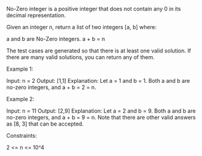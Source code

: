 No-Zero integer is a positive integer that does not contain any 0 in its
decimal representation.

Given an integer n, return a list of two integers [a, b] where:


a and b are No-Zero integers.
a + b = n


The test cases are generated so that there is at least one valid solution. If
there are many valid solutions, you can return any of them.


Example 1:


Input: n = 2
Output: [1,1]
Explanation: Let a = 1 and b = 1.
Both a and b are no-zero integers, and a + b = 2 = n.


Example 2:


Input: n = 11
Output: [2,9]
Explanation: Let a = 2 and b = 9.
Both a and b are no-zero integers, and a + b = 9 = n.
Note that there are other valid answers as [8, 3] that can be accepted.



Constraints:


2 <= n <= 10^4




